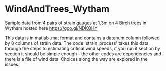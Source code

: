 # WindAndTrees_Wytham
Sample data from 4 pairs of strain gauges at 1.3m on 4 Birch trees in Wytham hosted here https://goo.gl/NDKQHY

This data is in matlab .mat format and contains a datenum column followed by 8 columns of strain data. The code 'strain_process' takes this data through the steps to estimating critical wind speeds, if you run it section by section it should be simple enough - the other codes are dependencies and there is a file of wind data. Choices along the way are explored in the issues.
